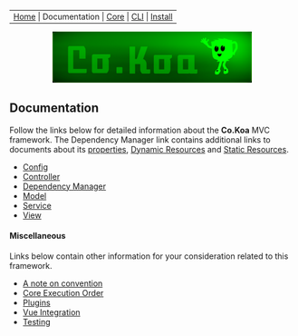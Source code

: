 <link rel='stylesheet' type='text/css' href='style.css' />
<table class="headerTable">
<tr class="headerTR">
<td class="headerTD">
<a title="Co.Koa on github" href="https://jaysaurus.github.io/Co.Koa">Home</a> |
Documentation |
<a title="co-koa-core on github" href="https://github.com/jaysaurus/co-koa-core">Core</a> |
<a title="co-koa-cli on github" href="https://github.com/jaysaurus/co-koa-cli">CLI</a> | <a href="https://github.com/jaysaurus/Co.Koa/wiki/Installation-&-Execution">Install</a>
</td>
</tr>
</table>

<a title="Co.Koa on github" href="https://jaysaurus.github.io/Co.Koa">
<img alt="Co.Koa header" title="Co.Koa" style="margin: 0 15%; width: 70%" src="https://raw.githubusercontent.com/jaysaurus/Co.Koa/master/siteStrapCoKoa.png?sanitize=true" />
</a>

## Documentation

Follow the links below for detailed information about the **Co.Koa** MVC framework.  The Dependency Manager link contains additional links to documents about its [properties](documentation/DMProperties.md), [Dynamic Resources](documentation/DMDynamicResources.md) and [Static Resources](documentation/DMStaticResources.md).

* [Config](documentation/Config.md)
* [Controller](documentation/Controller.md)
* [Dependency Manager](documentation/DependencyManager.md)
* [Model](documentation/Model.md)
* [Service](documentation/Service.md)
* [View](documentation/View.md)

#### Miscellaneous

Links below contain other information for your consideration related to this framework.

* [A note on convention](documentation/Conventions.md)
* [Core Execution Order](documentation/Core.md)
* [Plugins](documentation/Plugins.md)
* [Vue Integration](documentation/VueIntegration.md)
* [Testing](documentation/Testing.md)
